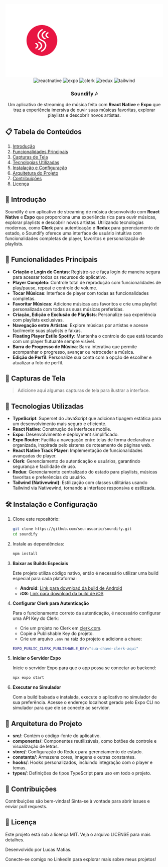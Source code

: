 
<div align="center">
  <br />
    <a href="https://youtu.be/seu-video-id" target="_blank">
      <img src="./assets/gitimages/logo.png" alt="Tela inicial do Soundify" width="600">
    </a>
  <br />

  <div>
    <img src="https://img.shields.io/badge/-React_Native-black?style=for-the-badge&logoColor=white&logo=react&color=61DAFB" alt="reactnative" />
    <img src="https://img.shields.io/badge/-Expo-black?style=for-the-badge&logoColor=white&logo=expo&color=000020" alt="expo" />
    <img src="https://img.shields.io/badge/-Clerk-black?style=for-the-badge&logoColor=white&logo=clerk&color=gray" alt="clerk" />
    <img src="https://img.shields.io/badge/-Redux-black?style=for-the-badge&logoColor=white&logo=redux&color=764ABC" alt="redux" />
    <img src="https://img.shields.io/badge/-TailwindCSS-black?style=for-the-badge&logoColor=white&logo=tailwind-css&color=38B2AC" alt="tailwind" />
  </div>

<h3 align="center">Soundify 🎶</h3>

  <p align="center">
    Um aplicativo de streaming de música feito com <strong>React Native</strong> e <strong>Expo</strong> que traz a experiência imersiva de ouvir suas músicas favoritas, explorar playlists e descobrir novos artistas.
  </p>
</div>

## 📋 Tabela de Conteúdos

1. [Introdução](#introducao)
2. [Funcionalidades Principais](#funcionalidades-principais)
3. [Capturas de Tela](#capturas-de-tela)
4. [Tecnologias Utilizadas](#tecnologias-utilizadas)
5. [Instalação e Configuração](#instalacao-e-configuracao)
6. [Arquitetura do Projeto](#arquitetura-do-projeto)
7. [Contribuições](#contribuicoes)
8. [Licença](#licenca)

## 🚀 <a name="introducao">Introdução</a>

Soundify é um aplicativo de streaming de música desenvolvido com **React Native** e **Expo** que proporciona uma experiência rica para ouvir músicas, explorar playlists e descobrir novos artistas. Utilizando tecnologias modernas, como **Clerk** para autenticação e **Redux** para gerenciamento de estado, o Soundify oferece uma interface de usuário intuitiva com funcionalidades completas de player, favoritos e personalização de playlists.

## 🎯 <a name="funcionalidades-principais">Funcionalidades Principais</a>

- **Criação e Login de Contas**: Registre-se e faça login de maneira segura para acessar todos os recursos do aplicativo.
- **Player Completo**: Controle total de reprodução com funcionalidades de play/pause, repeat e controle de volume.
- **Tocar Músicas**: Interface de player com todas as funcionalidades completas.
- **Favoritar Músicas**: Adicione músicas aos favoritos e crie uma playlist personalizada com todas as suas músicas preferidas.
- **Criação, Edição e Exclusão de Playlists**: Personalize sua experiência com playlists exclusivas.
- **Navegação entre Artistas**: Explore músicas por artistas e acesse facilmente suas playlists e faixas.
- **Floating Player Estilo Spotify**: Mantenha o controle do que está tocando com um player flutuante sempre visível.
- **Barra de Progresso de Música**: Barra interativa que permite acompanhar o progresso, avançar ou retroceder a música.
- **Edição de Perfil**: Personalize sua conta com a opção de escolher e atualizar a foto de perfil.

## 📸 <a name="capturas-de-tela">Capturas de Tela</a>

> Adicione aqui algumas capturas de tela para ilustrar a interface.

## 🚀 <a name="tecnologias-utilizadas">Tecnologias Utilizadas</a>

- **TypeScript**: Superset do JavaScript que adiciona tipagem estática para um desenvolvimento mais seguro e eficiente.
- **React Native**: Construção de interfaces mobile.
- **Expo**: Desenvolvimento e deployment simplificado.
- **Expo Router**: Facilita a navegação entre telas de forma declarativa e organizada, inspirada pelo sistema de roteamento de páginas web.
- **React Native Track Player**: Implementação de funcionalidades avançadas de player.
- **Clerk**: Gerenciamento de autenticação e usuários, garantindo segurança e facilidade de uso.
- **Redux**: Gerenciamento centralizado do estado para playlists, músicas favoritas e preferências do usuário.
- **Tailwind (Nativewind)**: Estilização com classes utilitárias usando Tailwind via Nativewind, tornando a interface responsiva e estilizada.

## 🛠 <a name="instalacao-e-configuracao">Instalação e Configuração</a>

1. Clone este repositório:
   ```bash
   git clone https://github.com/seu-usuario/soundify.git
   cd soundify
   ```
2. Instale as dependências:
   ```bash
   npm install
   ```
3. **Baixar as Builds Especiais**

   Este projeto utiliza código nativo, então é necessário utilizar uma build especial para cada plataforma:

   - **Android**: [Link para download da build de Android](https://expo.dev/accounts/darkincorporation/projects/soundify/builds/90f2a93c-1306-4566-8ffa-74b9a9e96664)
   - **iOS**: [Link para download da build de iOS](https://expo.dev/accounts/darkincorporation/projects/soundify/builds/58cf1c5a-ee28-4360-b7dd-a7696cfb91a6)

4. **Configurar Clerk para Autenticação**

   Para o funcionamento correto da autenticação, é necessário configurar uma API Key do Clerk:

   - Crie um projeto no Clerk em [clerk.com](https://clerk.com).
   - Copie a Publishable Key do projeto.
   - Crie um arquivo `.env` na raiz do projeto e adicione a chave:

   ```bash
   EXPO_PUBLIC_CLERK_PUBLISHABLE_KEY="sua-chave-clerk-aqui"
   ```

5. **Iniciar o Servidor Expo**

   Inicie o servidor Expo para que o app possa se conectar ao backend:

   ```bash
   npx expo start
   ```

6. **Executar no Simulador**

   Com a build baixada e instalada, execute o aplicativo no simulador de sua preferência. Acesse o endereço localhost gerado pelo Expo CLI no simulador para que ele se conecte ao servidor.

## 📂 <a name="arquitetura-do-projeto">Arquitetura do Projeto</a>

- **src/**: Contém o código-fonte do aplicativo.
- **components/**: Componentes reutilizáveis, como botões de controle e visualização de letras.
- **store/**: Configuração do Redux para gerenciamento de estado.
- **constants/**: Armazena cores, imagens e outras constantes.
- **hooks/**: Hooks personalizados, incluindo integração com o player e temas.
- **types/**: Definições de tipos TypeScript para uso em todo o projeto.

## 🤝 <a name="contribuicoes">Contribuições</a>

Contribuições são bem-vindas! Sinta-se à vontade para abrir issues e enviar pull requests.

## 📄 <a name="licenca">Licença</a>

Este projeto está sob a licença MIT. Veja o arquivo LICENSE para mais detalhes.

Desenvolvido por Lucas Matias.

Conecte-se comigo no LinkedIn para explorar mais sobre meus projetos!

